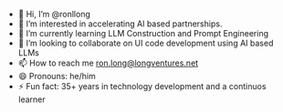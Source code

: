 - 👋 Hi, I’m @ronllong
- 👀 I’m interested in accelerating AI based partnerships.
- 🌱 I’m currently learning LLM Construction and Prompt Engineering
- 💞️ I’m looking to collaborate on UI code development using AI based LLMs
- 📫 How to reach me ron.long@longventures.net
- 😄 Pronouns: he/him
- ⚡ Fun fact: 35+ years in technology development and a continuos learner

<!---
ronllong/ronllong is a ✨ special ✨ repository because its `README.md` (this file) appears on your GitHub profile.
You can click the Preview link to take a look at your changes.
--->
